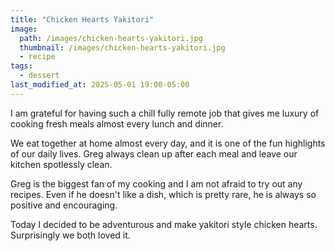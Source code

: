 ```yaml
---
title: "Chicken Hearts Yakitori"
image: 
  path: /images/chicken-hearts-yakitori.jpg
  thumbnail: /images/chicken-hearts-yakitori.jpg
  - recipe
tags:
  - dessert
last_modified_at: 2025-05-01 19:00-05:00
---
```


I am grateful for having such a chill fully remote job that gives me luxury of cooking fresh meals almost every lunch and dinner. 

We eat together at home almost every day, and it is one of the fun highlights of our daily lives. Greg always clean up after each meal and leave our kitchen spotlessly clean.

Greg is the biggest fan of my cooking and I am not afraid to try out any recipes. Even if he doesn't like a dish, which is pretty rare, he is always so positive and encouraging.

Today I decided to be adventurous and make yakitori style chicken hearts. Surprisingly we both loved it.

